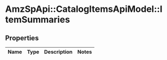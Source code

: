 # AmzSpApi::CatalogItemsApiModel::ItemSummaries

## Properties
Name | Type | Description | Notes
------------ | ------------- | ------------- | -------------

